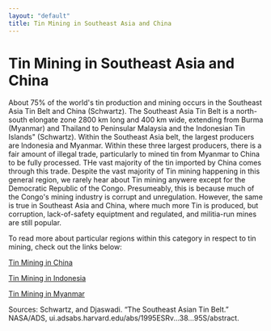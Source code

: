 ```yaml
---
layout: "default"
title: Tin Mining in Southeast Asia and China
---
```

# Tin Mining in Southeast Asia and China

About 75% of the world's tin production and mining occurs in the Southeast Asia Tin Belt and China (Schwartz). The Southeast Asia Tin Belt is a north-south elongate zone 2800 km long and 400 km wide, extending from Burma (Myanmar) and Thailand to Peninsular Malaysia and the Indonesian Tin Islands" (Schwartz). Within the Southeast Asia belt, the largest producers are Indonesia and Myanmar. Within these three largest producers, there is a fair amount of illegal trade, particularly to mined tin from Myanmar to China to be fully processed. THe vast majority of the tin imported by China comes through this trade. Despite the vast majority of Tin mining happening in this general region, we rarely hear about Tin mining anywere except for the Democratic Republic of the Congo. Presumeably, this is because much of the Congo's mining industry is corrupt and unregulation. However, the same is true in Southeast Asia and China, where much more Tin is produced, but corruption, lack-of-safety equiptment and regulated, and militia-run mines are still popular.

To read more about particular regions within this category in respect to tin mining, check out the links below:

[Tin Mining in China](https://anushadatar.github.io/conflict/Tin-Mining-in-China.html)

[Tin Mining in Indonesia](https://anushadatar.github.io/conflict/Tin-Mining-in-Indonesia.html)

[Tin Mining in Myanmar](https://anushadatar.github.io/conflict/Tin-Mining-in-Myanmar.html)

Sources:
Schwartz, and Djaswadi. “The Southeast Asian Tin Belt.” NASA/ADS, ui.adsabs.harvard.edu/abs/1995ESRv...38...95S/abstract.
